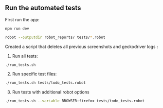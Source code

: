 ## Run the automated tests

First run the app:
```bash
npm run dev
```

```bash
robot --outputdir robot_reports/ tests/*.robot
```

Created a script that deletes all previous screenshots and geckodriver logs :

1. Run all tests:
```bash
./run_tests.sh
```

2. Run specific test files:
```bash
./run_tests.sh tests/todo_tests.robot
```

3. Run tests with additional robot options
```bash
./run_tests.sh --variable BROWSER:firefox tests/todo_tests.robot
```


